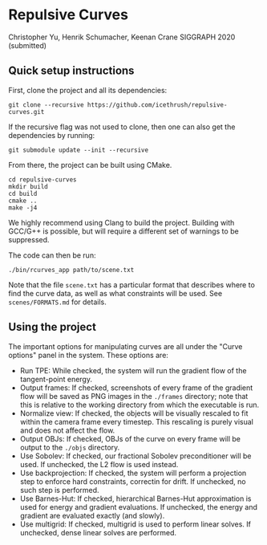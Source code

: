 # Repulsive Curves
Christopher Yu, Henrik Schumacher, Keenan Crane
SIGGRAPH 2020 (submitted)

## Quick setup instructions

First, clone the project and all its dependencies:
```
git clone --recursive https://github.com/icethrush/repulsive-curves.git
```

If the recursive flag was not used to clone, then one can also get the dependencies by running:
```
git submodule update --init --recursive
```

From there, the project can be built using CMake.
```
cd repulsive-curves
mkdir build
cd build
cmake ..
make -j4
```
We highly recommend using Clang to build the project. Building with GCC/G++ is possible, but will require a different set of warnings to be suppressed.

The code can then be run:
```
./bin/rcurves_app path/to/scene.txt
```

Note that the file `scene.txt` has a particular format that describes where to find the curve data, as well as what constraints will be used. See `scenes/FORMATS.md` for details.

## Using the project

The important options for manipulating curves are all under the "Curve options" panel in the system. These options are:

+ Run TPE: While checked, the system will run the gradient flow of the tangent-point energy.
+ Output frames: If checked, screenshots of every frame of the gradient flow will be saved as PNG images in the `./frames` directory; note that this is relative to the working directory from which the executable is run.
+ Normalize view: If checked, the objects will be visually rescaled to fit within the camera frame every timestep. This rescaling is purely visual and does not affect the flow.
+ Output OBJs: If checked, OBJs of the curve on every frame will be output to the `./objs` directory.
+ Use Sobolev: If checked, our fractional Sobolev preconditioner will be used. If unchecked, the L2 flow is used instead.
+ Use backprojection: If checked, the system will perform a projection step to enforce hard constraints, correctin for drift. If unchecked, no such step is performed.
+ Use Barnes-Hut: If checked, hierarchical Barnes-Hut approximation is used for energy and gradient evaluations. If unchecked, the energy and gradient are evaluated exactly (and slowly).
+ Use multigrid: If checked, multigrid is used to perform linear solves. If unchecked, dense linear solves are performed.

